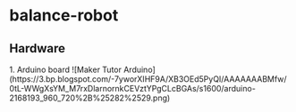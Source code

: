 # balance-robot
<h2>Hardware</h2>
1. Arduino board
![Maker Tutor Arduino](https://3.bp.blogspot.com/-7yworXIHF9A/XB3OEd5PyQI/AAAAAAABMfw/0tL-WWgXsYM_M7rxDlarnornkCEVztYPgCLcBGAs/s1600/arduino-2168193_960_720%2B%25282%2529.png)
